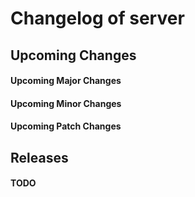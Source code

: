 # Changelog of server

## Upcoming Changes

#### Upcoming Major Changes

#### Upcoming Minor Changes

#### Upcoming Patch Changes


## Releases

#### TODO

